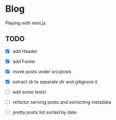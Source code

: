 # Blog

Playing with next.js


## TODO
 - [x] add Header
 - [x] add Footer
 - [x] move posts under src/posts
 - [x] extract `db` to separate dir and gitignore it
 - [ ] add some tests!
 - [ ] refactor serving posts and extracting metadata
 - [ ] pretty posts list sorted by date
 